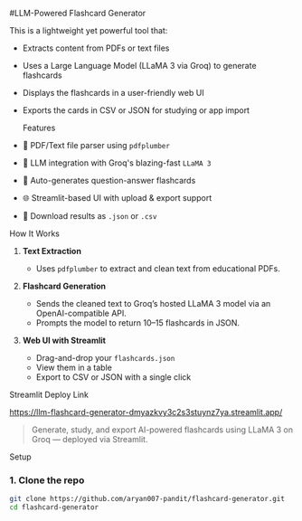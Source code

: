 #LLM-Powered Flashcard Generator

This is a lightweight yet powerful tool that:
- Extracts content from PDFs or text files
- Uses a Large Language Model (LLaMA 3 via Groq) to generate flashcards
- Displays the flashcards in a user-friendly web UI
- Exports the cards in CSV or JSON for studying or app import



   Features

- 📄 PDF/Text file parser using `pdfplumber`
- 🤖 LLM integration with Groq's blazing-fast `LLaMA 3`
- 🧠 Auto-generates question-answer flashcards
- 🌐 Streamlit-based UI with upload & export support
- 💾 Download results as `.json` or `.csv`



How It Works

1. **Text Extraction**
   - Uses `pdfplumber` to extract and clean text from educational PDFs.

2. **Flashcard Generation**
   - Sends the cleaned text to Groq’s hosted LLaMA 3 model via an OpenAI-compatible API.
   - Prompts the model to return 10–15 flashcards in JSON.

3. **Web UI with Streamlit**
   - Drag-and-drop your `flashcards.json`
   - View them in a table
   - Export to CSV or JSON with a single click



Streamlit Deploy Link

https://llm-flashcard-generator-dmyazkvy3c2s3stuynz7ya.streamlit.app/

> Generate, study, and export AI-powered flashcards using LLaMA 3 on Groq — deployed via Streamlit.


Setup

### 1. Clone the repo

```bash
git clone https://github.com/aryan007-pandit/flashcard-generator.git
cd flashcard-generator
